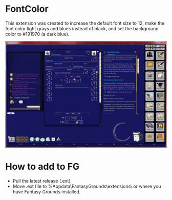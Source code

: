 # FontColor
This extension was created to increase the default font size to 12, make the font color light grays and blues instead of black, and set the background color to #191970 (a dark blue).

![Preview Image](https://github.com/lambersond/FontColor/blob/master/FG_Lighting_Blue.png)

# How to add to FG
- Pull the latest release (.ext)
- Move .ext file to %Appdata\FantasyGrounds\extensions\ or where you have Fantasy Grounds installed.
